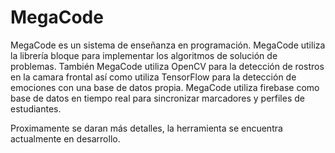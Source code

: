 # MegaCode

MegaCode es un sistema de enseñanza en programación. MegaCode utiliza la librería bloque para implementar los algoritmos de solución de problemas. También MegaCode utiliza OpenCV para la detección de rostros en la camara frontal así como utiliza TensorFlow para la detección de emociones con una base de datos propia. MegaCode utiliza firebase como base de datos en tiempo real para sincronizar marcadores y perfiles de estudiantes.

Proximamente se daran más detalles, la herramienta se encuentra actualmente en desarrollo.
